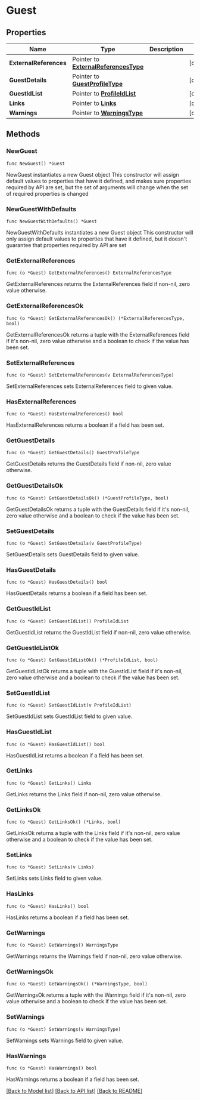 # Guest

## Properties

Name | Type | Description | Notes
------------ | ------------- | ------------- | -------------
**ExternalReferences** | Pointer to [**ExternalReferencesType**](ExternalReferencesType.md) |  | [optional] 
**GuestDetails** | Pointer to [**GuestProfileType**](GuestProfileType.md) |  | [optional] 
**GuestIdList** | Pointer to [**ProfileIdList**](ProfileIdList.md) |  | [optional] 
**Links** | Pointer to [**Links**](Links.md) |  | [optional] 
**Warnings** | Pointer to [**WarningsType**](WarningsType.md) |  | [optional] 

## Methods

### NewGuest

`func NewGuest() *Guest`

NewGuest instantiates a new Guest object
This constructor will assign default values to properties that have it defined,
and makes sure properties required by API are set, but the set of arguments
will change when the set of required properties is changed

### NewGuestWithDefaults

`func NewGuestWithDefaults() *Guest`

NewGuestWithDefaults instantiates a new Guest object
This constructor will only assign default values to properties that have it defined,
but it doesn't guarantee that properties required by API are set

### GetExternalReferences

`func (o *Guest) GetExternalReferences() ExternalReferencesType`

GetExternalReferences returns the ExternalReferences field if non-nil, zero value otherwise.

### GetExternalReferencesOk

`func (o *Guest) GetExternalReferencesOk() (*ExternalReferencesType, bool)`

GetExternalReferencesOk returns a tuple with the ExternalReferences field if it's non-nil, zero value otherwise
and a boolean to check if the value has been set.

### SetExternalReferences

`func (o *Guest) SetExternalReferences(v ExternalReferencesType)`

SetExternalReferences sets ExternalReferences field to given value.

### HasExternalReferences

`func (o *Guest) HasExternalReferences() bool`

HasExternalReferences returns a boolean if a field has been set.

### GetGuestDetails

`func (o *Guest) GetGuestDetails() GuestProfileType`

GetGuestDetails returns the GuestDetails field if non-nil, zero value otherwise.

### GetGuestDetailsOk

`func (o *Guest) GetGuestDetailsOk() (*GuestProfileType, bool)`

GetGuestDetailsOk returns a tuple with the GuestDetails field if it's non-nil, zero value otherwise
and a boolean to check if the value has been set.

### SetGuestDetails

`func (o *Guest) SetGuestDetails(v GuestProfileType)`

SetGuestDetails sets GuestDetails field to given value.

### HasGuestDetails

`func (o *Guest) HasGuestDetails() bool`

HasGuestDetails returns a boolean if a field has been set.

### GetGuestIdList

`func (o *Guest) GetGuestIdList() ProfileIdList`

GetGuestIdList returns the GuestIdList field if non-nil, zero value otherwise.

### GetGuestIdListOk

`func (o *Guest) GetGuestIdListOk() (*ProfileIdList, bool)`

GetGuestIdListOk returns a tuple with the GuestIdList field if it's non-nil, zero value otherwise
and a boolean to check if the value has been set.

### SetGuestIdList

`func (o *Guest) SetGuestIdList(v ProfileIdList)`

SetGuestIdList sets GuestIdList field to given value.

### HasGuestIdList

`func (o *Guest) HasGuestIdList() bool`

HasGuestIdList returns a boolean if a field has been set.

### GetLinks

`func (o *Guest) GetLinks() Links`

GetLinks returns the Links field if non-nil, zero value otherwise.

### GetLinksOk

`func (o *Guest) GetLinksOk() (*Links, bool)`

GetLinksOk returns a tuple with the Links field if it's non-nil, zero value otherwise
and a boolean to check if the value has been set.

### SetLinks

`func (o *Guest) SetLinks(v Links)`

SetLinks sets Links field to given value.

### HasLinks

`func (o *Guest) HasLinks() bool`

HasLinks returns a boolean if a field has been set.

### GetWarnings

`func (o *Guest) GetWarnings() WarningsType`

GetWarnings returns the Warnings field if non-nil, zero value otherwise.

### GetWarningsOk

`func (o *Guest) GetWarningsOk() (*WarningsType, bool)`

GetWarningsOk returns a tuple with the Warnings field if it's non-nil, zero value otherwise
and a boolean to check if the value has been set.

### SetWarnings

`func (o *Guest) SetWarnings(v WarningsType)`

SetWarnings sets Warnings field to given value.

### HasWarnings

`func (o *Guest) HasWarnings() bool`

HasWarnings returns a boolean if a field has been set.


[[Back to Model list]](../README.md#documentation-for-models) [[Back to API list]](../README.md#documentation-for-api-endpoints) [[Back to README]](../README.md)


